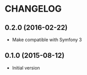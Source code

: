CHANGELOG
=========

0.2.0 (2016-02-22)
------------------

 * Make compatible with Symfony 3

0.1.0 (2015-08-12)
------------------

 * Initial version

